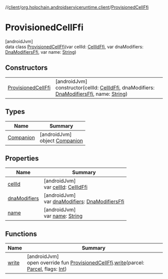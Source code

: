 //[client](../../../index.md)/[org.holochain.androidserviceruntime.client](../index.md)/[ProvisionedCellFfi](index.md)

# ProvisionedCellFfi

[androidJvm]\
data class [ProvisionedCellFfi](index.md)(var cellId: [CellIdFfi](../-cell-id-ffi/index.md), var dnaModifiers: [DnaModifiersFfi](../-dna-modifiers-ffi/index.md), var name: [String](https://kotlinlang.org/api/core/kotlin-stdlib/kotlin/-string/index.html))

## Constructors

| | |
|---|---|
| [ProvisionedCellFfi](-provisioned-cell-ffi.md) | [androidJvm]<br>constructor(cellId: [CellIdFfi](../-cell-id-ffi/index.md), dnaModifiers: [DnaModifiersFfi](../-dna-modifiers-ffi/index.md), name: [String](https://kotlinlang.org/api/core/kotlin-stdlib/kotlin/-string/index.html)) |

## Types

| Name | Summary |
|---|---|
| [Companion](-companion/index.md) | [androidJvm]<br>object [Companion](-companion/index.md) |

## Properties

| Name | Summary |
|---|---|
| [cellId](cell-id.md) | [androidJvm]<br>var [cellId](cell-id.md): [CellIdFfi](../-cell-id-ffi/index.md) |
| [dnaModifiers](dna-modifiers.md) | [androidJvm]<br>var [dnaModifiers](dna-modifiers.md): [DnaModifiersFfi](../-dna-modifiers-ffi/index.md) |
| [name](name.md) | [androidJvm]<br>var [name](name.md): [String](https://kotlinlang.org/api/core/kotlin-stdlib/kotlin/-string/index.html) |

## Functions

| Name | Summary |
|---|---|
| [write](../-provisioned-cell-ffi-parceler/write.md) | [androidJvm]<br>open override fun [ProvisionedCellFfi](index.md).[write](../-provisioned-cell-ffi-parceler/write.md)(parcel: [Parcel](https://developer.android.com/reference/kotlin/android/os/Parcel.html), flags: [Int](https://kotlinlang.org/api/core/kotlin-stdlib/kotlin/-int/index.html)) |
